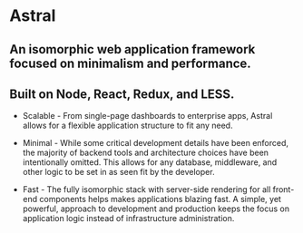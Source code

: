 # Astral
## An isomorphic web application framework focused on minimalism and performance.
## Built on Node, React, Redux, and LESS.

* Scalable - From single-page dashboards to enterprise apps, Astral allows for a
flexible application structure to fit any need.

* Minimal - While some critical development details have been enforced, the
majority of backend tools and architecture choices have been intentionally
omitted. This allows for any database, middleware, and other logic
to be set in as seen fit by the developer.

* Fast - The fully isomorphic stack with server-side rendering for all front-end
components helps makes applications blazing fast. A simple, yet powerful,
approach to development and production keeps the focus on application logic
instead of infrastructure administration.
